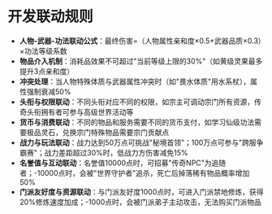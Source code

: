 # 开发联动规则

- **人物-武器-功法联动公式**：最终伤害=（人物属性亲和度×0.5+武器品质×0.3）×功法等级系数  
- **物品介入机制**：消耗品效果不可超过"当前等级上限的30%"（如黄级灵果最多提升3点亲和度）  
- **冲突处理**：当人物特殊体质与武器属性冲突时（如"畏水体质"用水系杖），属性强制衰减50%  
- **头衔与权限联动**：不同头衔对应不同的权限，如宗主可调动宗门所有资源，传奇头衔拥有者可参与高级世界活动等  
- **货币与消费联动**：不同的物品和服务需要不同的货币支付，如学习仙级功法需要极品灵石，兑换宗门特殊物品需要宗门贡献点  
- **战力与玩法联动**：战力达到50万点可挑战"秘境首领"；100万点可参与"跨服争霸赛"；战力差距超过30%时，低战力方伤害减免15%  
- **名誉值与互动联动**：名誉值10000点时，可招募"传奇NPC"为追随者；-10000点时，会被"世界守护者"追杀，死亡后掉落稀有物品概率增加50%  
- **门派友好度与资源联动**：与门派友好度1000点时，可进入门派禁地修炼，获得20%修炼速度加成；-1000点时，会被门派弟子主动攻击，无法购买门派物品